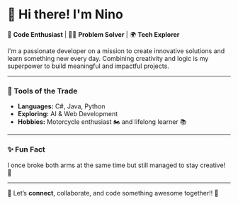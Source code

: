 # 👋 Hi there! I'm Nino  

🚀 **Code Enthusiast** | 🧑‍💻 **Problem Solver** | 🌍 **Tech Explorer**  

I'm a passionate developer on a mission to create innovative solutions and learn something new every day. Combining creativity and logic is my superpower to build meaningful and impactful projects.

---

### 🔧 Tools of the Trade  
- **Languages:** C#, Java, Python  
- **Exploring:** AI & Web Development  
- **Hobbies:** Motorcycle enthusiast 🏍️ and lifelong learner 📚  

---

### ✨ Fun Fact  
I once broke both arms at the same time but still managed to stay creative! 💪

---

💬 Let’s **connect**, collaborate, and code something awesome together!! 🚀
